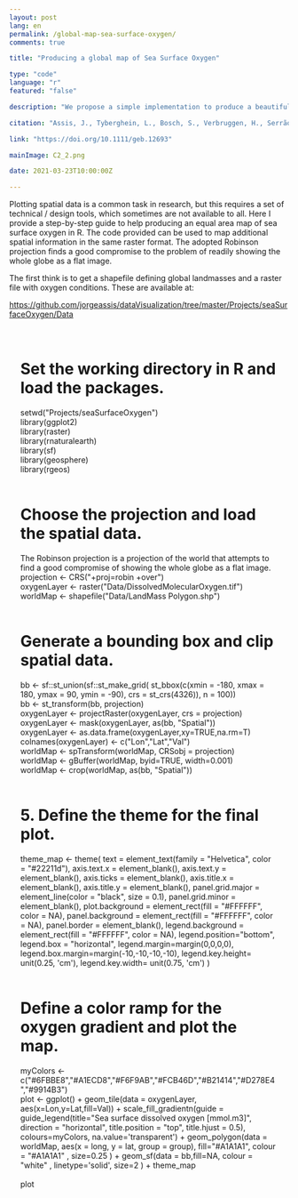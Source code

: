 ```yaml
---
layout: post
lang: en
permalink: /global-map-sea-surface-oxygen/
comments: true

title: "Producing a global map of Sea Surface Oxygen"

type: "code"
language: "r"
featured: "false"

description: "We propose a simple implementation to produce a beautiful map of global Sea Surface Oxygen."

citation: "Assis, J., Tyberghein, L., Bosch, S., Verbruggen, H., Serrão, E. A., and De Clerck, O. (2017). Bio-ORACLE v2.0: Extending marine data layers for bioclimatic modelling. Global Ecology and Biogeography. 27, 277–284."

link: "https://doi.org/10.1111/geb.12693"

mainImage: C2_2.png

date: 2021-03-23T10:00:00Z

---
```


Plotting spatial data is a common task in research, but this requires a set of technical / design tools, which sometimes are not available to all. Here I provide a step-by-step guide to help producing an equal area map of sea surface oxygen in R.
The code provided can be used to map additional spatial information in the same raster format. The adopted Robinson projection finds a good compromise to the problem of readily showing the whole globe as a flat image.

The first think is to get a shapefile defining global landmasses and a raster file with oxygen conditions. These are available at:

<a target="_blank" href="https://github.com/jorgeassis/dataVisualization/tree/master/Projects/seaSurfaceOxygen/Data">https://github.com/jorgeassis/dataVisualization/tree/master/Projects/seaSurfaceOxygen/Data</a>

<div style="padding: 20px" class="border-radius-05 bg-gray font-family-secondary font-small text-dark">

# Set the working directory in R and load the packages.<br>
setwd("Projects/seaSurfaceOxygen")<br>
library(ggplot2)<br>
library(raster)<br>
library(rnaturalearth)<br>
library(sf)<br>
library(geosphere)<br>
library(rgeos)<br><br>

# Choose the projection and load the spatial data.<br>
The Robinson projection is a projection of the world that attempts to find a good compromise of showing the whole globe as a flat image.<br>
projection <- CRS("+proj=robin +over")<br>
oxygenLayer <- raster("Data/DissolvedMolecularOxygen.tif")<br>
worldMap <- shapefile("Data/LandMass Polygon.shp")<br><br>

# Generate a bounding box and clip spatial data.<br>
bb <- sf::st_union(sf::st_make_grid(
  st_bbox(c(xmin = -180,
            xmax = 180,
            ymax = 90,
            ymin = -90), crs = st_crs(4326)), n = 100))<br>
bb <- st_transform(bb, projection)<br>
oxygenLayer <- projectRaster(oxygenLayer, crs = projection)<br>
oxygenLayer <- mask(oxygenLayer, as(bb, "Spatial"))<br>
oxygenLayer <- as.data.frame(oxygenLayer,xy=TRUE,na.rm=T)<br>
colnames(oxygenLayer) <- c("Lon","Lat","Val")<br>
worldMap <- spTransform(worldMap, CRSobj = projection)<br>
worldMap <- gBuffer(worldMap, byid=TRUE, width=0.001)<br>
worldMap <- crop(worldMap, as(bb, "Spatial"))<br><br>

# 5. Define the theme for the final plot.<br>
theme_map <-
  theme(
    text = element_text(family = "Helvetica", color = "#22211d"),
    axis.text.x = element_blank(),
    axis.text.y = element_blank(),
    axis.ticks = element_blank(),
    axis.title.x = element_blank(),
    axis.title.y = element_blank(),
    panel.grid.major = element_line(color = "black", size = 0.1),
    panel.grid.minor = element_blank(),
    plot.background = element_rect(fill = "#FFFFFF", color = NA),
    panel.background = element_rect(fill = "#FFFFFF", color = NA),
    panel.border = element_blank(),
    legend.background = element_rect(fill = "#FFFFFF", color = NA),
    legend.position="bottom",
    legend.box = "horizontal",
    legend.margin=margin(0,0,0,0),
    legend.box.margin=margin(-10,-10,-10,-10),
    legend.key.height= unit(0.25, 'cm'),
    legend.key.width= unit(0.75, 'cm') )<br><br>

# Define a color ramp for the oxygen gradient and plot the map.<br>
myColors <- c("#6FBBE8","#A1ECD8","#F6F9AB","#FCB46D","#B21414","#D278E4","#9914B3")<br>
plot <- ggplot() +
  geom_tile(data = oxygenLayer, aes(x=Lon,y=Lat,fill=Val)) +
  scale_fill_gradientn(guide = guide_legend(title="Sea surface dissolved oxygen [mmol.m3]", direction = "horizontal", title.position = "top", title.hjust = 0.5), colours=myColors, na.value='transparent') +
  geom_polygon(data = worldMap, aes(x = long, y = lat, group = group), fill="#A1A1A1", colour = "#A1A1A1" , size=0.25 ) +
  geom_sf(data = bb,fill=NA, colour = "white" , linetype='solid', size=2 ) +
  theme_map<br><br>
plot

</div>
